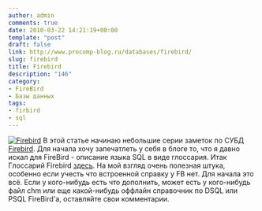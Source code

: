 ```yaml
---
author: admin
comments: true
date: 2010-03-22 14:21:19+00:00
template: "post"
draft: false
link: http://www.procomp-blog.ru/databases/firebird/
slug: firebird
title: Firebird
description: "146"
category:
- FireBird
- Базы данных
tags:
- firbird
- sql
---
```


[![Firebird](http://www.procomp-blog.ru/images/LogoFirebird.gif)](http://www.procomp-blog.ru/databases/firebird)
В этой статье начинаю небольшие серии заметок по СУБД [Firebird](http://www.firebirdsql.org/).
Для начала хочу запечатлеть у себя в блоге то, что я давно искал для FireBird - описание языка SQL в виде глоссария. 
Итак Глоссарий Firebird [здесь](http://www.firebirdsql.su/).
На мой взгляд очень полезная штука, особенно если учесть что встроенной справку у FB нет.
Для начала это всё. Если у кого-нибудь есть что дополнить, может есть у кого-нибудь файл chm или еще какой-нибудь оффлайн справочник по DSQL или PSQL FireBird'а, оставляйте свои комментарии.
